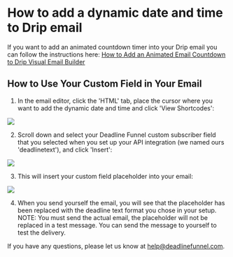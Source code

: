 # How to add a dynamic date and time to Drip email

If you want to add an animated countdown timer into your Drip email you can follow the instructions here: [How to Add an Animated Email Countdown to Drip Visual Email Builder](https://documentation.deadlinefunnel.com/article/565-how-to-add-email-countdown-code-to-drip-visual-builder)

## How to Use Your Custom Field in Your Email

1. In the email editor, click the 'HTML' tab, place the cursor where you want to add the dynamic date and time and click 'View Shortcodes':

![](https://d33v4339jhl8k0.cloudfront.net/docs/assets/53974d6ce4b0c76107b109d1/images/5a21d8070428637405653fa4/file-LPT1q5KuSZ.png)

2. Scroll down and select your Deadline Funnel custom subscriber field that you selected when you set up your API integration \(we named ours 'deadlinetext'\), and click 'Insert':

![](https://d33v4339jhl8k0.cloudfront.net/docs/assets/53974d6ce4b0c76107b109d1/images/5a21d8650428637405653fa8/file-9nLhQ1mtyT.png)

3. This will insert your custom field placeholder into your email:

![](https://d33v4339jhl8k0.cloudfront.net/docs/assets/53974d6ce4b0c76107b109d1/images/59d68ee62c7d3a40f0ed3b45/file-L1LQJIpxNU.png)

4. When you send yourself the email, you will see that the placeholder has been replaced with the deadline text format you chose in your setup. NOTE: You must send the actual email, the placeholder will not be replaced in a test message. You can send the message to yourself to test the delivery.

If you have any questions, please let us know at [help@deadlinefunnel.com](mailto:mailto:help@deadlinefunnel.com).

